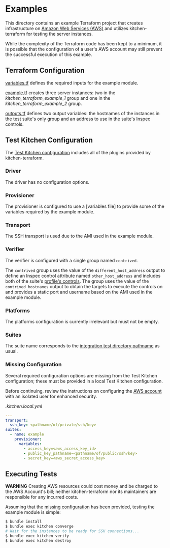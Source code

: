 # Examples

This directory contains an example Terraform project that creates
infrastructure on [Amazon Web Services (AWS)] and utilizes
kitchen-terraform for testing the server instances.

[Amazon Web Services (AWS)]: https://aws.amazon.com/index.html

While the complexity of the Terraform code has been kept to a minimum,
it is possible that the configuration of a user's AWS account may still
prevent the successful execution of this example.

## Terraform Configuration

[variables.tf] defines the required inputs for the example module.

[variables.tf]: variables.tf

[example.tf] creates three server instances: two in the
*kitchen_terraform_example_1* group and one in the
*kitchen_terraform_example_2* group.

[example.tf]: example.tf

[outputs.tf] defines two output variables: the hostnames of the
instances in the test suite's only group and an address to use in the
suite's Inspec controls.

[outputs.tf]: outputs.tf

## Test Kitchen Configuration

The [Test Kitchen configuration] includes all of the plugins provided by
kitchen-terraform.

[Test Kitchen configuration]: .kitchen.yml

### Driver

The driver has no configuration options.

### Provisioner

The provisioner is configured to use a [variables file] to provide some
of the variables required by the example module.

[variable file]: test/fixtures/credentials.tfvars

### Transport

The SSH transport is used due to the AMI used in the example module.

### Verifier

The verifier is configured with a single group named `contrived`.

The `contrived` group uses the value of the `different_host_address` output
to define an Inspec control attribute named `other_host_address` and
includes both of the suite's [profile's controls]. The group uses the
value of the `contrived_hostnames` output to obtain the targets to
execute the controls on and provides a static port and username based on
the AMI used in the example module.

[profile's controls]: test/integration/example/controls

### Platforms

The platforms configuration is currently irrelevant but must not be
empty.

### Suites

The suite name corresponds to the [integration test directory pathname]
as usual.

[integration test directory pathname]: test/integration/example

### Missing Configuration

Several required configuration options are missing from the Test Kitchen
configuration; these must be provided in a local Test Kitchen
configuration.

Before continuing, review the instructions on configuring the
[AWS account] with an isolated user for enhanced security.

[AWS account]: AWS.md

*.kitchen.local.yml*

```yaml
---
transport:
  ssh_key: <pathname/of/private/ssh/key>
suites:
  - name: example
    provisioner:
      variables:
        - access_key=<aws_access_key_id>
        - public_key_pathname=<pathname/of/public/ssh/key>
        - secret_key=<aws_secret_access_key>
```

## Executing Tests

__WARNING__ Creating AWS resources could cost money and be charged to
the AWS Account's bill; neither kitchen-terraform nor its maintainers
are responsible for any incurred costs.

Assuming that the [missing configuration] has been provided, testing the
example module is simple:

[missing configuration]: README.md#user-content-missing-configuration

```sh
$ bundle install
$ bundle exec kitchen converge
# Wait for the instances to be ready for SSH connections...
$ bundle exec kitchen verify
$ bundle exec kitchen destroy
```
